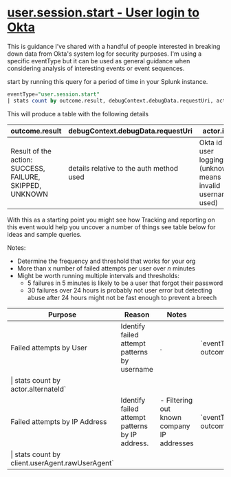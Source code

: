# [user.session.start - User login to Okta](https://developer.okta.com/docs/api/resources/event-types/?q=user.session.start)

This is guidance I’ve shared with a handful of people interested in breaking down data from Okta's system log for security purposes.  I'm using a specific eventType but it can be used as general guidance when considering analysis of interesting events or event sequences.

start by running this query for a period of time in your Splunk instance.

```sql
eventType="user.session.start"
| stats count by outcome.result, debugContext.debugData.requestUri, actor.id, actor.alternateId
```

This will produce a table with the following details

|outcome.result|debugContext.debugData.requestUri|actor.id|actor.alternateId|count|
|------|------|------|------|------|
|Result of the action: SUCCESS, FAILURE, SKIPPED, UNKNOWN|details relative to the auth method used|Okta id of user logging in (unknown means invalid username used)|username (login) of user logging in|number of occurances found|

With this as a starting point you might see how Tracking and reporting on this event would help you uncover a number of things see table below for ideas and sample queries.

Notes:
- Determine the frequency and threshold that works for your org
- More than x number of failed attempts per user over _n_ minutes
- Might be worth running multiple intervals and thresholds:
  - 5 failures in 5 minutes is likely to be a user that forgot their password
  - 30 failures over 24 hours is probably not user error but detecting abuse after 24 hours might not be fast enough to prevent a breech

|Purpose|Reason|Notes|Sample Query|
|------|------|------|------------------|
|Failed attempts by User|Identify failed attempt patterns by username| . |`eventType=user.session.start outcome.result=FAILURE
\| stats count by actor.alternateId`|
|Failed attempts by IP Address|Identify failed attempt patterns by IP address.|- Filtering out known company IP addresses|`eventType=user.session.start outcome.result=FAILURE
\| stats count by client.userAgent.rawUserAgent`|
